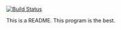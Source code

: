 [![Build Status](https://travis-ci.org/ekiesow/MyFirstExample.svg?branch=master)](https://travis-ci.org/ekiesow/MyFirstExample)

This is a README. This program is the best.
